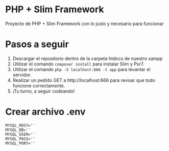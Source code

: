 # PHP + Slim Framework

Proyecto de PHP + Slim Framework con lo justo y necesario para funcionar

# Pasos a seguir

1. Descargar el repositorio dentro de la carpeta htdocs de nuestro xampp
2. Utilizar el comando ``composer install`` para instalar Slim y Psr7.
3. Utilizar el comando ``php -S localhost:666 -t app`` para levantar el servidor.
4. Realizar un pedido GET a http://localhost:666 para revisar que todo funcione correctamente.
5. ¡Tu turno, a seguir codeando! 

# Crear archivo .env

``MYSQL_HOST=''``</br>
``MYSQL_DB=''``</br>
``MYSQL_USER=''``</br>
``MYSQL_PASS=''``</br>
``MYSQL_PORT=''``</br>